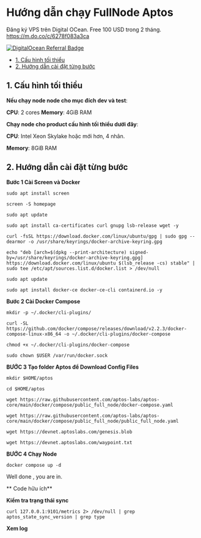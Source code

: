 # Hướng dẫn chạy FullNode Aptos

Đăng ký VPS trên Digital OCean. Free 100 USD trong 2 tháng. 
https://m.do.co/c/6278f083a3ca

[![DigitalOcean Referral Badge](https://web-platforms.sfo2.cdn.digitaloceanspaces.com/WWW/Badge%201.svg)](https://www.digitalocean.com/?refcode=6278f083a3ca&utm_campaign=Referral_Invite&utm_medium=Referral_Program&utm_source=badge)

* [1. Cấu hình tối thiểu](#1-cau-hinh-toi-thieu)
* [2. Hướng dẫn cài đặt từng bước](#2-setup-guide-step-by-step)

## 1. Cấu hình tối thiểu

**Nếu chạy node node cho mục đích dev và test**:

**CPU**: 2 cores
**Memory**: 4GiB RAM

**Chạy node cho product cấu hình tối thiểu dưới đây**:

**CPU**: Intel Xeon Skylake hoặc mới hơn, 4 nhân.

**Memory**: 8GiB RAM

## 2. Hướng dẫn cài đặt từng bước

**Bước 1 Cài Screen và Docker**

```sudo apt install screen```

```screen -S homepage```

```sudo apt update```

```sudo apt install ca-certificates curl gnupg lsb-release wget -y```

```curl -fsSL https://download.docker.com/linux/ubuntu/gpg | sudo gpg --dearmor -o /usr/share/keyrings/docker-archive-keyring.gpg```

```echo "deb [arch=$(dpkg --print-architecture) signed-by=/usr/share/keyrings/docker-archive-keyring.gpg] https://download.docker.com/linux/ubuntu $(lsb_release -cs) stable" | sudo tee /etc/apt/sources.list.d/docker.list > /dev/null```

```sudo apt update```

```sudo apt install docker-ce docker-ce-cli containerd.io -y```


**Bước 2 Cài Docker Compose**

```mkdir -p ~/.docker/cli-plugins/```

```curl -SL https://github.com/docker/compose/releases/download/v2.2.3/docker-compose-linux-x86_64 -o ~/.docker/cli-plugins/docker-compose```

```chmod +x ~/.docker/cli-plugins/docker-compose```

```sudo chown $USER /var/run/docker.sock```

**BƯỚC 3 Tạo folder Aptos để Download Config Files**

```mkdir $HOME/aptos```

```cd $HOME/aptos```

```wget https://raw.githubusercontent.com/aptos-labs/aptos-core/main/docker/compose/public_full_node/docker-compose.yaml```

```wget https://raw.githubusercontent.com/aptos-labs/aptos-core/main/docker/compose/public_full_node/public_full_node.yaml```

```wget https://devnet.aptoslabs.com/genesis.blob```

```wget https://devnet.aptoslabs.com/waypoint.txt```

  **BƯỚC 4 Chạy Node**

```docker compose up -d```

Well done , you are in.

** Code hữu ích**

**Kiểm tra trạng thái sync**

```curl 127.0.0.1:9101/metrics 2> /dev/null | grep aptos_state_sync_version | grep type```

**Xem log**

```docker logs -f aptos-fullnode-1 --tail 5000
